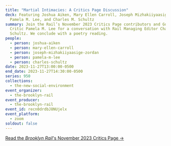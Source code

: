 ```yaml
---
title: "Martial Intimacies: A Critics Page Discussion"
deck: Featuring Joshua Aiken, Mary Ellen Carroll, Joseph Mizhakiiyaasige Zordan,
  Pamela M. Lee, and Charles M. Schultz
summary: Join the Rail’s November 2023 Critics Page contributors and Guest
  Critic Pamela M. Lee for a conversation with Rail Managing Editor Charles M.
  Schultz. We conclude with a poetry reading.
people:
  - person: joshua-aiken
  - person: mary-ellen-carroll
  - person: joseph-mizhakiiyaasige-zordan
  - person: pamela-m-lee
  - person: charles-schultz
date: 2023-11-27T13:00:00-0500
end_date: 2023-11-27T14:30:00-0500
series: 950
collections:
  - the-new-social-environment
event_organizer:
  - the-brooklyn-rail
event_producer:
  - the-brooklyn-rail
event_id: recn0drdbJ8NUjelx
event_platform:
  - zoom
soldout: false
---
```

[R﻿ead the *Brooklyn Rail*'s November 2023 Critics Page →](https://brooklynrail.org/2023/11/criticspage)